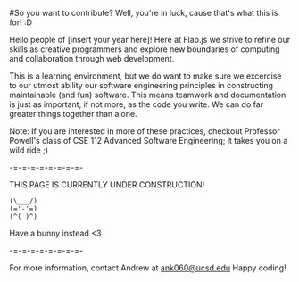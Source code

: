 #So you want to contribute?
Well, you're in luck, cause that's what this is for! :D

Hello people of [insert your year here]! Here at Flap.js we strive to refine our skills as creative programmers and explore new boundaries of computing and collaboration through web development.

This is a learning environment, but we do want to make sure we excercise to our utmost ability our software engineering principles in constructing maintainable (and fun) software. This means teamwork and documentation is just as important, if not more, as the code you write. We can do far greater things together than alone.

Note: If you are interested in more of these practices, checkout Professor Powell's class of CSE 112 Advanced Software Engineering; it takes you on a wild ride ;)

-=-=-=-=-=-=-=-=-

THIS PAGE IS CURRENTLY UNDER CONSTRUCTION!

    (\___/)
    (='-'=)
    (^( )^)

Have a bunny instead <3

-=-=-=-=-=-=-=-=-

For more information, contact Andrew at ank060@ucsd.edu
Happy coding!